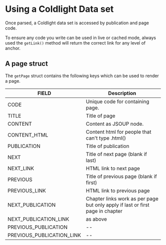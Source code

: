 # Using a Coldlight Data set

Once parsed, a Coldlight data set is accessed by publication and page code. 

To ensure any code you write can be used in live or cached mode, always used the `getLink()` method will return the correct link for any level of anchor.

## A page struct

The `getPage` struct contains the following keys which can be used to render a page.

| FIELD                  | Description
|------------------------|--------------------------------------------
| CODE                   | Unique code for containing page.           
| TITLE                  | Title of page           
| CONTENT                | Content as JSOUP node. 
| CONTENT_HTML           | Content html for people that can't type .html()
| PUBLICATION            | Title of publication               
| NEXT                   | Title of next page (blank if last)     
| NEXT_LINK              | HTML link to next page                
| PREVIOUS               | Title of previous page (blank if first)          
| PREVIOUS_LINK          | HTML link to previous page 
| NEXT_PUBLICATION           | Chapter links work as per page but only apply if last or first page in chapter
| NEXT_PUBLICATION_LINK      | as above
| PREVIOUS_PUBLICATION       | --              
| PREVIOUS_PUBLICATION_LINK  | --                           





